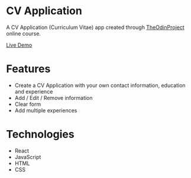 # CV Application

A CV Application (Curriculum Vitae) app created through [TheOdinProject](https://www.theodinproject.com) online course.

[Live Demo](https://redraptor10.github.io/CV-Application)

# Features

- Create a CV Application with your own contact information, education and experience
- Add / Edit / Remove information
- Clear form
- Add multiple experiences

# Technologies

- React
- JavaScript
- HTML
- CSS